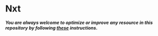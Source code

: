 # Nxt


***You are always welcome to optimize or improve any resource in this repository by following [these](https://github.com/Aman9026/Nxt/blob/master/CONTRIBUTING.md) instructions.***
